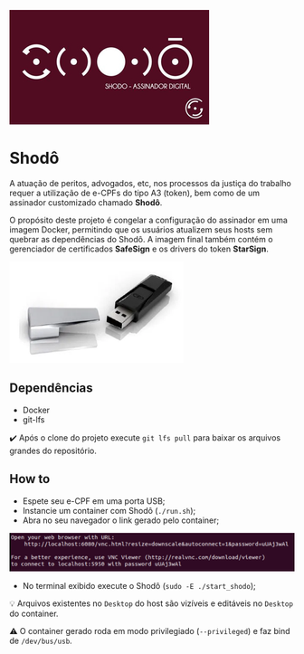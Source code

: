 ![Shodô](https://github.com/lzkill/shodo/blob/master/docs/img/shodo.jpg?raw=true)

# Shodô

A atuação de peritos, advogados, etc, nos processos da justiça do trabalho requer  a utilização de e-CPFs do tipo A3 (token), bem como de um assinador customizado chamado **Shodô**.

O propósito deste projeto é congelar a configuração do assinador em uma imagem Docker, permitindo que os usuários atualizem seus hosts sem quebrar as dependências do Shodô. A imagem final também contém o gerenciador de certificados **SafeSign** e os drivers do token **StarSign**.

![Starsign](https://github.com/lzkill/shodo/blob/master/docs/img/starsign.png?raw=true)

## Dependências

- Docker
- git-lfs

:heavy_check_mark: Após o clone do projeto execute `git lfs pull` para baixar os arquivos grandes do repositório.

## How to

- Espete seu e-CPF em uma porta USB;
- Instancie um container com Shodô (`./run.sh`);
- Abra no seu navegador o link gerado pelo container;

![Url](https://github.com/lzkill/shodo/blob/master/docs/img/url.png?raw=true)

- No terminal exibido execute o Shodô (`sudo -E ./start_shodo`);

:bulb: Arquivos existentes no `Desktop` do host são vizíveis e editáveis no `Desktop` do container.

:warning: O container gerado roda em modo privilegiado (`--privileged`) e faz bind de `/dev/bus/usb`.